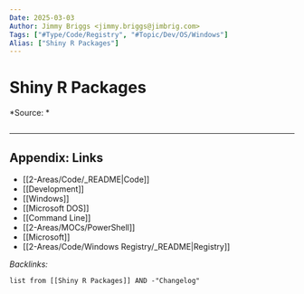 ```yaml
---
Date: 2025-03-03
Author: Jimmy Briggs <jimmy.briggs@jimbrig.com>
Tags: ["#Type/Code/Registry", "#Topic/Dev/OS/Windows"]
Alias: ["Shiny R Packages"]
---
```


# Shiny R Packages

*Source: *

```regedit

```

***

## Appendix: Links

- [[2-Areas/Code/_README|Code]]
- [[Development]]
- [[Windows]]
- [[Microsoft DOS]]
- [[Command Line]]
- [[2-Areas/MOCs/PowerShell]]
- [[Microsoft]]
- [[2-Areas/Code/Windows Registry/_README|Registry]]

*Backlinks:*

```dataview
list from [[Shiny R Packages]] AND -"Changelog"
```